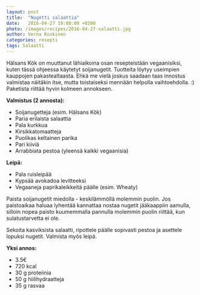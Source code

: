 ```yaml
---
layout: post
title:  "Nugetti salaattia"
date:   2016-04-27 19:00:00 +0200
photo: /images/recipes/2016-04-27-salaatti.jpg
author: Verna Koskinen
categories: resepti
tags: Salaatti
---
```


Hälsans Kök on muuttanut lähiaikoina osan resepteistään vegaanisiksi, kuten tässä ohjeessa käytetyt soijanugetit. Tuotteita löytyy useimpien kauppojen pakastealtaasta. Ehkä me vielä joskus saadaan taas innostus valmistaa näitäkin itse, mutta toistaiseksi mennään helpolla vaihtoehdolla. :) Paketista riittää hyvin kolmeen annokseen.

**Valmistus (2 annosta):**

- Soijanugetteja (esim. Hälsans Kök)
- Paria erilaista salaattia
- Pala kurkkua
- Kirsikkatomaatteja
- Puolikas keltainen parika
- Pari kiiviä
- Arrabbiata pestoa (yleensä kaikki vegaanisia)

**Leipä:**

- Pala ruisleipää
- Kypsää avokadoa levitteeksi
- Vegaaneja paprikaleikkeitä päälle (esim. Wheaty)

Paista soijanugetit miedolla - keskilämmöllä molemmin puolin. Jos paistoaikaa haluaa lyhentää kannattaa nostaa nugetit jääkaappiin aamulla, silloin nopea paisto kuumemmalla pannulla molemmin puolin riittää, kun sulatustarvetta ei ole.

Sekoita kasviksista salaatti, ripottele päälle sopivasti pestoa ja asettele lopuksi nugetit. Valmista myös leipä.

**Yksi annos:**

- 3.5€
- 720 kcal
- 30 g proteiinia
- 50 g hiilihydraatteja
- 35 g rasvaa
